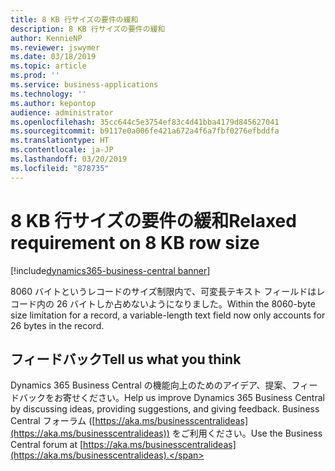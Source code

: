 ```yaml
---
title: 8 KB 行サイズの要件の緩和
description: 8 KB 行サイズの要件の緩和
author: KennieNP
ms.reviewer: jswymer
ms.date: 03/18/2019
ms.topic: article
ms.prod: ''
ms.service: business-applications
ms.technology: ''
ms.author: kepontop
audience: administrator
ms.openlocfilehash: 35cc644c5e3754ef83c4d41bba4179d845627041
ms.sourcegitcommit: b9117e0a006fe421a672a4f6a7fbf0276efbddfa
ms.translationtype: HT
ms.contentlocale: ja-JP
ms.lasthandoff: 03/20/2019
ms.locfileid: "878735"
---
```

# <a name="relaxed-requirement-on-8-kb-row-size"></a><span data-ttu-id="a4add-103">8 KB 行サイズの要件の緩和</span><span class="sxs-lookup"><span data-stu-id="a4add-103">Relaxed requirement on 8 KB row size</span></span>

[!include[dynamics365-business-central banner](../includes/dynamics365-business-central.md)]

<span data-ttu-id="a4add-104">8060 バイトというレコードのサイズ制限内で、可変長テキスト フィールドはレコード内の 26 バイトしか占めないようになりました。</span><span class="sxs-lookup"><span data-stu-id="a4add-104">Within the 8060-byte size limitation for a record, a variable-length text field now only accounts for 26 bytes in the record.</span></span>

## <a name="tell-us-what-you-think"></a><span data-ttu-id="a4add-105">フィードバック</span><span class="sxs-lookup"><span data-stu-id="a4add-105">Tell us what you think</span></span>
<span data-ttu-id="a4add-106">Dynamics 365 Business Central の機能向上のためのアイデア、提案、フィードバックをお寄せください。</span><span class="sxs-lookup"><span data-stu-id="a4add-106">Help us improve Dynamics 365 Business Central by discussing ideas, providing suggestions, and giving feedback.</span></span> <span data-ttu-id="a4add-107">Business Central フォーラム ([https://aka.ms/businesscentralideas](https://aka.ms/businesscentralideas)) をご利用ください。</span><span class="sxs-lookup"><span data-stu-id="a4add-107">Use the Business Central forum at [https://aka.ms/businesscentralideas](https://aka.ms/businesscentralideas).</span></span>
